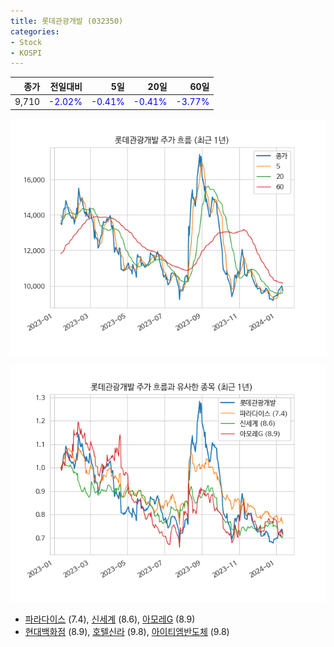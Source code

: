 ```yaml
---
title: 롯데관광개발 (032350)
categories:
- Stock
- KOSPI
---
```


|종가|전일대비|5일|20일|60일|
|---:|-------:|--:|---:|---:|
|9,710|<span style="color: blue">-2.02%</span>|<span style="color: blue">-0.41%</span>|<span style="color: blue">-0.41%</span>|<span style="color: blue">-3.77%</span>|


<!-- more -->

![032350](/assets/images/stock/032350.png)

![032350](/assets/images/stock/032350_sim.png)

- [파라다이스](/034230/) (7.4), [신세계](/004170/) (8.6), [아모레G](/002790/) (8.9)
- [현대백화점](/069960/) (8.9), [호텔신라](/008770/) (9.8), [아이티엠반도체](/084850/) (9.8)